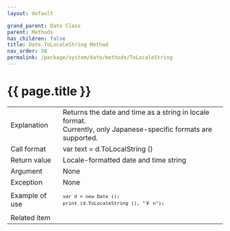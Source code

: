 ```yaml
---
layout: default

grand_parent: Date Class
parent: Methods
has_children: false
title: Date.ToLocaleString Method
nav_order: 38
permalink: /package/system/date/methods/ToLocaleString
---
```

# {{ page.title }}


<table>
  <tr>
    <td>Explanation</td>
    <td colspan="2">Returns the date and time as a string in locale format.<br>Currently, only Japanese-specific formats are supported.</td>
  </tr>
  <tr>
    <td>Call format</td>
    <td colspan="2">var text = d.ToLocalString ()</td>
  </tr>
  <tr>
    <td>Return value</td>
    <td colspan="2">Locale-formatted date and time string</td>
  </tr>  
  <tr>
    <td>Argument</td>
    <td colspan="2">None</td>
  </tr>
  <tr>
    <td>Exception</td>
    <td colspan="2">None</td>
  </tr>
  <tr>
    <td>Example of use</td>
    <td colspan="2"><code><pre>var d = new Date ();
print (d.ToLocaleString (), "￥ n");</pre></code></td>
  </tr>
  <tr>
    <td>Related item</td>
    <td colspan="2"></td>
  </tr>
</table>

